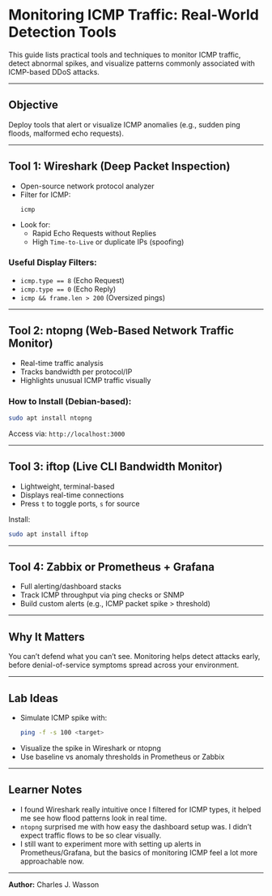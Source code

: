 #  Monitoring ICMP Traffic: Real-World Detection Tools

This guide lists practical tools and techniques to monitor ICMP traffic, detect abnormal spikes, and visualize patterns commonly associated with ICMP-based DDoS attacks.

---

##  Objective
Deploy tools that alert or visualize ICMP anomalies (e.g., sudden ping floods, malformed echo requests).

---

##  Tool 1: Wireshark (Deep Packet Inspection)
- Open-source network protocol analyzer
- Filter for ICMP:
  ```
  icmp
  ```
- Look for:
  - Rapid Echo Requests without Replies
  - High `Time-to-Live` or duplicate IPs (spoofing)

### Useful Display Filters:
- `icmp.type == 8` (Echo Request)
- `icmp.type == 0` (Echo Reply)
- `icmp && frame.len > 200` (Oversized pings)

---

##  Tool 2: ntopng (Web-Based Network Traffic Monitor)
- Real-time traffic analysis
- Tracks bandwidth per protocol/IP
- Highlights unusual ICMP traffic visually

### How to Install (Debian-based):
```bash
sudo apt install ntopng
```
Access via: `http://localhost:3000`

---

##  Tool 3: iftop (Live CLI Bandwidth Monitor)
- Lightweight, terminal-based
- Displays real-time connections
- Press `t` to toggle ports, `s` for source

Install:
```bash
sudo apt install iftop
```

---

##  Tool 4: Zabbix or Prometheus + Grafana
- Full alerting/dashboard stacks
- Track ICMP throughput via ping checks or SNMP
- Build custom alerts (e.g., ICMP packet spike > threshold)

---

##  Why It Matters
You can’t defend what you can’t see. Monitoring helps detect attacks early, before denial-of-service symptoms spread across your environment.

---

##  Lab Ideas
- Simulate ICMP spike with:
  ```bash
  ping -f -s 100 <target>
  ```
- Visualize the spike in Wireshark or ntopng
- Use baseline vs anomaly thresholds in Prometheus or Zabbix

---

##  Learner Notes
- I found Wireshark really intuitive once I filtered for ICMP types, it helped me see how flood patterns look in real time.
- `ntopng` surprised me with how easy the dashboard setup was. I didn’t expect traffic flows to be so clear visually.
- I still want to experiment more with setting up alerts in Prometheus/Grafana, but the basics of monitoring ICMP feel a lot more approachable now.

---

**Author:** Charles J. Wasson

